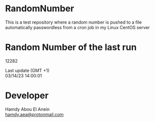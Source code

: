 # RandomNumber    
This is a test repository where a random number is pushed to a file automatically passwordless from a cron job in my Linux CentOS server    
# Random Number of the last run   
12282
      
Last update (GMT +1)    
03/14/23 14:00:01
# Developer    
Hamdy Abou El Anein   
hamdy.aea@protonmail.com
